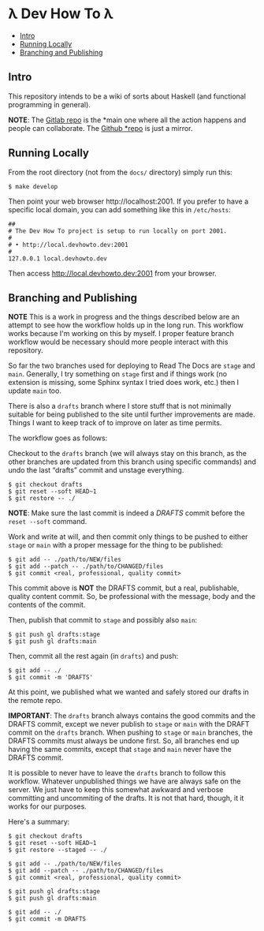 # λ Dev How To λ

* [Intro](#intro)
* [Running Locally](#running-locally)
* [Branching and Publishing](#branching-and-publishing)

## Intro

This repository intends to be a wiki of sorts about Haskell (and functional
programming in general).

**NOTE**: The [Gitlab repo](https://gitlab.com/devhowto/Dev-HowTo) is the
*main one where all the action happens and people can collaborate. The [Github
*repo](https://github.com/FernandoBasso/Dev-How-To) is just a mirror.

## Running Locally

From the root directory (not from the `docs/` directory) simply run this:

```text
$ make develop
```

Then point your web browser http://localhost:2001. If you prefer to have a
specific local domain, you can add something like this in `/etc/hosts`:

```text
##
# The Dev How To project is setup to run locally on port 2001.
#
# • http://local.devhowto.dev:2001
#
127.0.0.1 local.devhowto.dev
```

Then access http://local.devhowto.dev:2001 from your browser.

## Branching and Publishing

**NOTE** This is a work in progress and the things described below are
an attempt to see how the workflow holds up in the long run. This
workflow works because I'm working on this by myself. I proper feature
branch workflow would be necessary should more people interact with this
repository.

So far the two branches used for deploying to Read The Docs are `stage`
and `main`. Generally, I try something on `stage` first and if things
work (no extension is missing, some Sphinx syntax I tried does work,
etc.) then I update `main` too.

There is also a `drafts` branch where I store stuff that is not
minimally suitable for being published to the site until further
improvements are made. Things I want to keep track of to improve on
later as time permits.

The workflow goes as follows:

Checkout to the `drafts` branch (we will always stay on this branch, as
the other branches are updated from this branch using specific commands)
and undo the last “drafts” commit and unstage everything.


```
$ git checkout drafts
$ git reset --soft HEAD~1
$ git restore -- ./
```

**NOTE**: Make sure the last commit is indeed a *DRAFTS* commit before
the `reset --soft` command.

Work and write at will, and then commit only things to be pushed to
either `stage` or `main` with a proper message for the thing to be
published:

```
$ git add -- ./path/to/NEW/files
$ git add --patch -- ./path/to/CHANGED/files
$ git commit <real, professional, quality commit>
```

This commit above is **NOT** the DRAFTS commit, but a real, publishable,
quality content commit. So, be professional with the message, body and
the contents of the commit.

Then, publish that commit to `stage` and possibly also `main`:

```
$ git push gl drafts:stage
$ git push gl drafts:main
```

Then, commit all the rest again (in `drafts`) and push:

```
$ git add -- ./
$ git commit -m 'DRAFTS'
```

At this point, we published what we wanted and safely stored our drafts
in the remote repo.

**IMPORTANT**: The `drafts` branch always contains the good commits and
the DRAFTS commit, except we never publish to `stage` or `main` with the
DRAFT commit on the `drafts` branch. When pushing to `stage` or `main`
branches, the DRAFTS commits must always be undone first. So, all
branches end up having the same commits, except that `stage` and `main`
never have the DRAFTS commit.

It is possible to never have to leave the `drafts` branch to follow this
workflow. Whatever unpublished things we have are always safe on the
server. We just have to keep this somewhat awkward and verbose
committing and uncommiting of the drafts. It is not that hard, though,
it it works for our purposes.

Here's a summary:

```
$ git checkout drafts
$ git reset --soft HEAD~1
$ git restore --staged -- ./

$ git add -- ./path/to/NEW/files
$ git add --patch -- ./path/to/CHANGED/files
$ git commit <real, professional, quality commit>

$ git push gl drafts:stage
$ git push gl drafts:main

$ git add -- ./
$ git commit -m DRAFTS
```

